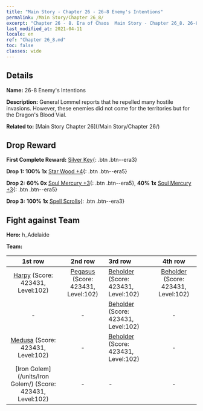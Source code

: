 ```yaml
---
title: "Main Story - Chapter 26 - 26-8 Enemy's Intentions"
permalink: /Main Story/Chapter 26_8/
excerpt: "Chapter 26 - 8. Era of Chaos  Main Story - Chapter 26_8. 26-8 Enemy's Intentions"
last_modified_at: 2021-04-11
locale: en
ref: "Chapter 26_8.md"
toc: false
classes: wide
---
```


## Details

 **Name:** 26-8 Enemy's Intentions

 **Description:** General Lommel reports that he repelled many hostile invasions. However, these enemies did not come for the territories but for the Dragon's Blood Vial.

 **Related to:** [Main Story Chapter 26](/Main Story/Chapter 26/)

## Drop Reward

 **First Complete Reward:** [Silver Key](/Items/con_693/){: .btn .btn--era3}

 **Drop 1:** **100% 1x** [Star Wood +4](/Items/mat_90/){: .btn .btn--era5}

 **Drop 2:** **60% 0x** [Soul Mercury +3](/Items/mat_84/){: .btn .btn--era5}, **40% 1x** [Soul Mercury +3](/Items/mat_84/){: .btn .btn--era5}

 **Drop 3:** **100% 1x** [Spell Scrolls](/Items/con_694/){: .btn .btn--era3}


## Fight against Team
 **Hero:** h_Adelaide

 **Team:**


  | 1st row | 2nd row | 3rd row | 4th row |
  |:----:|:----:|:----|:----:|
  | [Harpy](/units/Harpy/) (Score: 423431, Level:102)  | [Pegasus](/units/Pegasus/) (Score: 423431, Level:102)  | [Beholder](/units/Beholder/) (Score: 423431, Level:102)  | [Beholder](/units/Beholder/) (Score: 423431, Level:102)  |
  | - | - | [Beholder](/units/Beholder/) (Score: 423431, Level:102)  | - |
  | [Medusa](/units/Medusa/) (Score: 423431, Level:102)  | - | [Beholder](/units/Beholder/) (Score: 423431, Level:102)  | - |
  | [Iron Golem](/units/Iron Golem/) (Score: 423431, Level:102)  | - | - | - |


